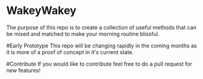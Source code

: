 # WakeyWakey
The purpose of this repo is to create a collection of useful methods that can be mixed and matched to make your morning routine blissful.

#Early Prototype
This repo will be changing rapidly in the coming months as it is more of a proof of concept in it's current state. 

#Contribute
If you would like to contribute feel free to do a pull request for new features!
